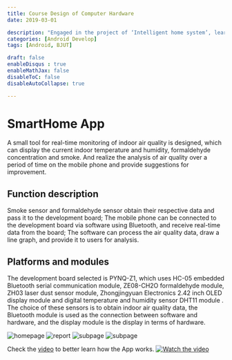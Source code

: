 ```yaml
---
title: Course Design of Computer Hardware
date: 2019-03-01

description: "Engaged in the project of ‘Intelligent home system’, learnt Android development and knowledge about IP, been responsible for the encapsulation of IP and whole construction of the showing App."
categories: [Android Develop]
tags: [Android, BJUT]

draft: false
enableDisqus : true
enableMathJax: false
disableToC: false
disableAutoCollapse: true

---
```

# SmartHome App
A small tool for real-time monitoring of indoor air quality is designed, which can display the current indoor temperature and humidity, formaldehyde concentration and smoke. And realize the analysis of air quality over a period of time on the mobile phone and provide suggestions for improvement.


## Function description
Smoke sensor and formaldehyde sensor obtain their respective data and pass it to the development board;
The mobile phone can be connected to the development board via software using Bluetooth, and receive real-time data from the board;
The software can process the air quality data, draw a line graph, and provide it to users for analysis.

## Platforms and modules
The development board selected is PYNQ-Z1, which uses HC-05 embedded Bluetooth serial communication module, ZE08-CH2O formaldehyde module, ZH03 laser dust sensor module, Zhongjingyuan Electronics 2.42 inch OLED display module and digital temperature and humidity sensor DHT11 module . The choice of these sensors is to obtain indoor air quality data, the Bluetooth module is used as the connection between software and hardware, and the display module is the display in terms of hardware.

![homepage](/images/projects/hardware/homepage.jpg) ![report](/images/projects/hardware/report.jpg)
![subpage](/images/projects/hardware/data1.jpg) ![subpage](/images/projects/hardware/data2.jpg)

Check the [video](/images/projects/hardware/sh.mp4) to better learn how the App works.
[![Watch the video](/images/projects/hardware/homepage.jpg)](/images/projects/hardware/sh.mp4)
